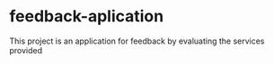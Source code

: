 # feedback-aplication
This project is an application for feedback by evaluating the services provided
